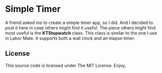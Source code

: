 Simple Timer
============

A friend asked me to create a simple timer app, so I did. And I decided to post it here in case others might find it useful. The piece others might find most useful is the **KTStopwatch** class. This class is similar to the one I use in Labor Mate. It supports both a wall clock and an elapse timer.

License
-------

This source code is licensed under The MIT License. Enjoy.